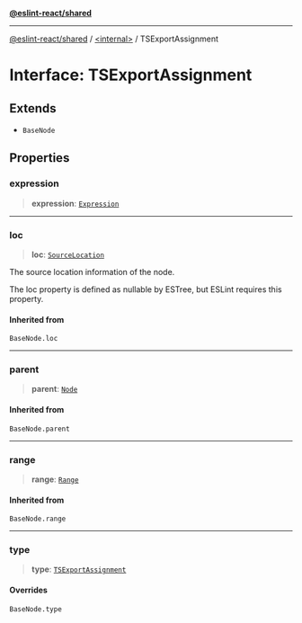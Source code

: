 [**@eslint-react/shared**](../../README.md)

***

[@eslint-react/shared](../../README.md) / [\<internal\>](../README.md) / TSExportAssignment

# Interface: TSExportAssignment

## Extends

- `BaseNode`

## Properties

### expression

> **expression**: [`Expression`](../type-aliases/Expression.md)

***

### loc

> **loc**: [`SourceLocation`](SourceLocation.md)

The source location information of the node.

The loc property is defined as nullable by ESTree, but ESLint requires this property.

#### Inherited from

`BaseNode.loc`

***

### parent

> **parent**: [`Node`](../type-aliases/Node.md)

#### Inherited from

`BaseNode.parent`

***

### range

> **range**: [`Range`](../type-aliases/Range.md)

#### Inherited from

`BaseNode.range`

***

### type

> **type**: [`TSExportAssignment`](../README.md#tsexportassignment)

#### Overrides

`BaseNode.type`
